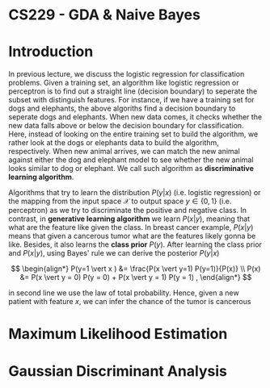# CS229 - GDA & Naive Bayes 

# Introduction 
In previous lecture, we discuss the logistic regression for classification problems. Given a training set, an algorithm like logistic regression or perceptron is to find out a straight line (decision boundary) to seperate the subset with distinguish features. For instance, if we have a training set for dogs and elephants, the above algoriths find a decision boundary to seperate dogs and elephants. When new data comes, it checks whether the new data falls above or below the decision boundary for classification. Here, instead of looking on the entire training set to build the algorithm, we rather look at the dogs or elephants data to build the algorithm, respectively. When new animal arrives, we can match the new animal against either the dog and elephant model to see whether the new animal looks similar to dog or elephant. We call such algorithm as $\textbf{discriminative  learning algorithm}$. 


Algorithms that try to learn the distribution $P(y \vert x)$ (i.e. logistic regression) or the mapping from the input space $\mathcal X$ to output space $y\in \{ 0,1\}$ (i.e. perceptron) as we try to discriminate the positive and negative class. In contrast, in $\textbf{generative learning algorithm}$ we learn $P(x \vert y)$, meaning that what are the feature like given the class. In breast cancer example, $P(x \vert y)$ means that given a cancerous tumor what are the features likely gonna be like. Besides, it also learns the $\textbf{class prior}$ $P(y)$. After learning the class prior and $P(x \vert y)$, using Bayes' rule we can derive the posterior $P(y\vert x)$ 

$$
\begin{align*}
P(y=1 \vert x ) &= \frac{P(x \vert y=1) P(y=1)}{P(x)} \\
P(x) &= P(x \vert y = 0) P(y = 0) + P(x \vert y = 1) P(y = 1) ,
\end{align*}
$$

in second line we use the law of total probability. Hence, given a new patient with feature $x$, we can infer the chance of the tumor is cancerous 


# Maximum Likelihood Estimation 


# Gaussian Discriminant Analysis 


